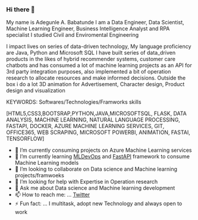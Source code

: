 ### Hi there 👋
My name is Adegunle A. Babatunde I am a Data Engineer, Data Scientist, Machine Learning Engineer, Business Intelligence Analyst and RPA specialist
I studied Civil and Enviromental Engineering

I impact lives on series of data-driven technology, My language proficiency are Java, Python and Microsoft SQL
I have built series of data_driven products in the likes of hybrid recommender systems, customer care chatbots and has consumed a lot of machine learning projects as an API for 3rd party integration purposes, also implemented a bit of operation research to allocate resources and make informed decisions. Outside the box i do a lot 3D animation for Advertisement, Character design, Product design and visualization
 
 KEYWORDS: Softwares/Technologies/Framworks skills
 
[HTML5,CSS3,BOOTSRAP,PYTHON,JAVA,MICROSOFTSQL, FLASK, DATA ANALYSIS, MACHINE LEARNING, NATURAL LANGUAGE PROCESSING, FASTAPI, DOCKER, AZURE MACHINE LEARNING SERVICES, GIT, OFFICE365, WEB SCRAPING, MICROSOFT POWERBI, ANIMATION, FASTAI, TENSORFLOW]

- 🔭 I’m currently consuming projects on Azure Machine Learning services
- 🌱 I’m currently learning [MLDevOps](https://cloud.google.com/solutions/machine-learning/mlops-continuous-delivery-and-automation-pipelines-in-machine-learning) and  [FastAPI](https://fastapi.tiangolo.com/tutorial/first-steps/) framework to consume Machine Learning models
- 👯 I’m looking to collaborate on Data science and Machine learning projects/framwoeks
- 🤔 I’m looking for help with Expertise in Operation research
- 💬 Ask me about Data science and Machine learning development
- 📫 How to reach me: ... [Twitter](twitter.com/ABofficial_NG)
- ⚡ Fun fact: ... I multitask, adopt new Technology and always open to work

